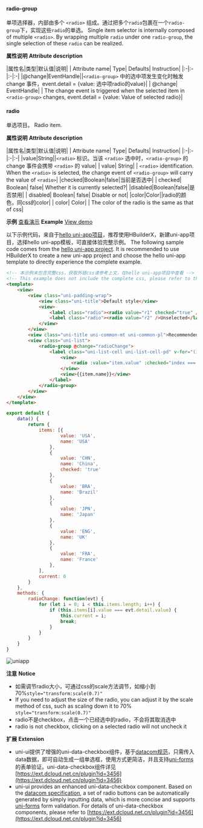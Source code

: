 #### radio-group

单项选择器，内部由多个 ``<radio>`` 组成。通过把多个`radio`包裹在一个`radio-group`下，实现这些`radio`的单选。
Single item selector is internally composed of multiple `<radio>`. By wrapping multiple `radio` under one `radio-group`, the single selection of these `radio` can be realized.

**属性说明**
**Attribute description**

|属性名|类型|默认值|说明|
| Attribute name| Type| Defaults| Instruction|
|:-|:-|:-|:-|
|@change|EventHandle||``<radio-group>`` 中的选中项发生变化时触发 change 事件，event.detail = {value: 选中项radio的value}|
| @change| EventHandle| | The change event is triggered when the selected item in `<radio-group>` changes, event.detail = {value: Value of selected radio}|

#### radio

单选项目。
Radio item.

**属性说明**
**Attribute description**

|属性名|类型|默认值|说明|
| Attribute name| Type| Defaults| Instruction|
|:-|:-|:-|:-|
|value|String||``<radio>`` 标识。当该 ``<radio>`` 选中时，``<radio-group>`` 的 change 事件会携带 ``<radio>`` 的 value|
| value| String| | `<radio>` identification. When the `<radio>` is selected, the change event of `<radio-group>` will carry the value of `<radio>`|
|checked|Boolean|false|当前是否选中|
| checked| Boolean| false| Whether it is currently selected?|
|disabled|Boolean|false|是否禁用|
| disabled| Boolean| false| Disable or not|
|color|Color||radio的颜色，同css的color|
| color| Color| | The color of the radio is the same as that of css|

**示例** [查看演示](https://hellouniapp.dcloud.net.cn/pages/component/radio/radio)
**Example** [View demo](https://hellouniapp.dcloud.net.cn/pages/component/radio/radio)
 
以下示例代码，来自于[hello uni-app项目](https://github.com/dcloudio/hello-uniapp)，推荐使用HBuilderX，新建uni-app项目，选择hello uni-app模板，可直接体验完整示例。
The following sample code comes from the [hello uni-app project](https://github.com/dcloudio/hello-uniapp). It is recommended to use HBuilderX to create a new uni-app project and choose the hello uni-app template to directly experience the complete example.
```html
<!-- 本示例未包含完整css，获取外链css请参考上文，在hello uni-app项目中查看 -->
<!-- This example does not include the complete css, please refer to the above to obtain the external css. View it in the hello uni-app project -->
<template>
	<view>
		<view class="uni-padding-wrap">
			<view class="uni-title">Default style</view>
			<view>
				<label class="radio"><radio value="r1" checked="true" />Selected</label>
				<label class="radio"><radio value="r2" />Unselected</label>
			</view>
		</view>
		<view class="uni-title uni-common-mt uni-common-pl">Recommended presentation style</view>
		<view class="uni-list">
			<radio-group @change="radioChange">
				<label class="uni-list-cell uni-list-cell-pd" v-for="(item, index) in items" :key="item.value">
					<view>
						<radio :value="item.value" :checked="index === current" />
					</view>
					<view>{{item.name}}</view>
				</label>
			</radio-group>
		</view>
	</view>
</template>
```
```javascript
export default {
    data() {
        return {
            items: [{
                    value: 'USA',
                    name: 'USA'
                },
                {
                    value: 'CHN',
                    name: 'China',
                    checked: 'true'
                },
                {
                    value: 'BRA',
                    name: 'Brazil'
                },
                {
                    value: 'JPN',
                    name: 'Japan'
                },
                {
                    value: 'ENG',
                    name: 'UK'
                },
                {
                    value: 'FRA',
                    name: 'France'
                },
            ],
            current: 0
        }
    },
    methods: {
        radioChange: function(evt) {
            for (let i = 0; i < this.items.length; i++) {
                if (this.items[i].value === evt.detail.value) {
                    this.current = i;
                    break;
                }
            }
        }
    }
}
```
 
![uniapp](https://bjetxgzv.cdn.bspapp.com/VKCEYUGU-uni-app-doc/44bec6b0-4f30-11eb-a16f-5b3e54966275.png)


**注意**
**Notice**
- 如需调节radio大小，可通过css的scale方法调节，如缩小到70%`style="transform:scale(0.7)"`
- If you need to adjust the size of the radio, you can adjust it by the scale method of css, such as scaling down it to 70% `style="transform:scale(0.7)"`
- radio不是checkbox，点击一个已经选中的radio，不会将其取消选中
- radio is not checkbox, clicking on a selected radio will not uncheck it

**扩展**
**Extension**
- uni-ui提供了增强的uni-data-checkbox组件，基于[datacom规范](/component/datacom)，只需传入data数据，即可自动生成一组单选框，使用方式更简洁，并且支持[uni-forms](https://ext.dcloud.net.cn/plugin?id=2773)的表单验证。uni-data-checkbox组件详见[https://ext.dcloud.net.cn/plugin?id=3456](https://ext.dcloud.net.cn/plugin?id=3456)
- uni-ui provides an enhanced uni-data-checkbox component. Based on the [datacom specification](/component/datacom), a set of radio buttons can be automatically generated by simply inputting data, which is more concise and supports [uni-forms](https://ext.dcloud.net.cn/plugin?id=2773) form validation. For details of uni-data-checkbox components, please refer to [https://ext.dcloud.net.cn/plugin?id=3456](https://ext.dcloud.net.cn/plugin?id=3456)
